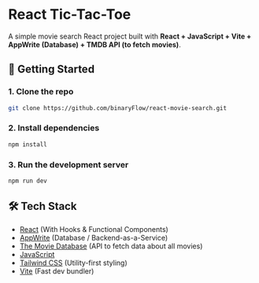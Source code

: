 # React Tic-Tac-Toe

A simple movie search React project built with **React + JavaScript + Vite + AppWrite (Database) + TMDB API (to fetch movies)**.

## 🚀 Getting Started

### 1. Clone the repo
```bash
git clone https://github.com/binaryFlow/react-movie-search.git
```
### 2. Install dependencies
```bash
npm install
```

### 3. Run the development server
```bash
npm run dev
```

## 🛠️ Tech Stack

- [React](https://react.dev/) (With Hooks & Functional Components)  
- [AppWrite](https://appwrite.io/) (Database / Backend-as-a-Service)
- [The Movie Database](https://appwrite.io/) (API to fetch data about all movies)
- [JavaScript](https://developer.mozilla.org/en-US/docs/Web/JavaScript)  
- [Tailwind CSS](https://tailwindcss.com/) (Utility-first styling)  
- [Vite](https://vitejs.dev/) (Fast dev bundler)  

